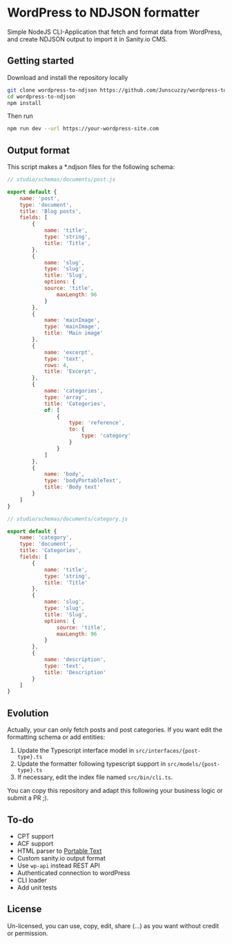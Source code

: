 # WordPress to NDJSON formatter

Simple NodeJS CLI-Application that fetch and format data from WordPress, and create NDJSON output to import it in Sanity.io CMS.


## Getting started
Download and install the repository locally

```bash
git clone wordpress-to-ndjson https://github.com/Junscuzzy/wordpress-to-ndjson
cd wordpress-to-ndjson
npm install
```

Then run

```bash
npm run dev --url https://your-wordpress-site.com
```

## Output format

This script makes a *.ndjson files for the following schema:

```js
// studio/schemas/documents/post.js

export default {
    name: 'post',
    type: 'document',
    title: 'Blog posts',
    fields: [
        {
            name: 'title',
            type: 'string',
            title: 'Title',
        },
        {
            name: 'slug',
            type: 'slug',
            title: 'Slug',
            options: {
            source: 'title',
                maxLength: 96
            }
        },
        {
            name: 'mainImage',
            type: 'mainImage',
            title: 'Main image'
        },
        {
            name: 'excerpt',
            type: 'text',
            rows: 4,
            title: 'Excerpt',
        },
        {
            name: 'categories',
            type: 'array',
            title: 'Categories',
            of: [
                {
                    type: 'reference',
                    to: {
                        type: 'category'
                    }
                }
            ]
        },
        {
            name: 'body',
            type: 'bodyPortableText',
            title: 'Body text'
        }
    ]
}

// studio/schemas/documents/category.js

export default {
    name: 'category',
    type: 'document',
    title: 'Categories',
    fields: [
        {
            name: 'title',
            type: 'string',
            title: 'Title'
        },
        {
            name: 'slug',
            type: 'slug',
            title: 'Slug',
            options: {
                source: 'title',
                maxLength: 96
            }
        },
        {
            name: 'description',
            type: 'text',
            title: 'Description'
        }
    ]
}
```


## Evolution
Actually, your can only fetch posts and post categories. If you want edit the formatting schema or add entities:
1. Update the Typescript interface model in `src/interfaces/{post-type}.ts`
1. Update the formatter following typescript support in `src/models/{post-type}.ts`
1. If necessary, edit the index file named `src/bin/cli.ts`.

You can copy this repository and adapt this following your business logic or submit a PR ;).


## To-do

- CPT support
- ACF support
- HTML parser to [Portable Text](https://github.com/portabletext/portabletext)
- Custom sanity.io output format
- Use `wp-api` instead REST API
- Authenticated connection to wordPress
- CLI loader
- Add unit tests

## License

Un-licensed, you can use, copy, edit, share (...) as you want without credit or permission.